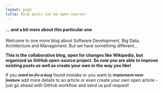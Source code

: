 ```yaml
---
layout: page
title: Blog posts can be open-source!
---
```


#### ... and a bit more about this particular one

Welcome to  one more blog about Software Development, Big Data, Architecture and Management. But we have something different...

**This is the collaborative blog, open for changes like Wikipedia, but organized as GitHub open-source project. So now you are able to improve existing posts as well as create your own in the way you like!**

If you <S>_want to fix a bug_</S> found mistake or you want to <S>_implement new feature_</S> add more details to an article or even create your own open article - just go ahead with GitHub workflow and send us pull request!

